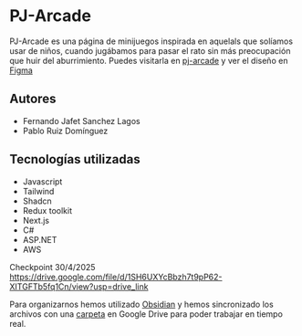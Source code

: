 # PJ-Arcade
PJ-Arcade es una página de minijuegos inspirada en aquelals que solíamos usar de niños, cuando jugábamos para pasar el rato sin más preocupación que huir del aburrimiento.
Puedes visitarla en [pj-arcade](pj-arcade.duckdns.org) y ver el diseño en [Figma](https://www.figma.com/design/OVTptRviuZcv1Pf3DqoPRD/PJ-ARCADE?m=auto&t=tl1EbQDWTLYvYMTD-1)

## Autores
- Fernando Jafet Sanchez Lagos
- Pablo Ruiz Domínguez

## Tecnologías utilizadas
- Javascript
- Tailwind
- Shadcn
- Redux toolkit
- Next.js
- C#
- ASP.NET
- AWS

Checkpoint 30/4/2025
https://drive.google.com/file/d/1SH6UXYcBbzh7t9pP62-XITGFTb5fq1Cn/view?usp=drive_link


Para organizarnos hemos utilizado [Obsidian](https://obsidian.md/) y hemos sincronizado los archivos con una [carpeta](https://drive.google.com/drive/folders/1vs59atrXo1_T48xaFTRTBBrNCnpdWVFB?usp=drive_link) en Google Drive para poder trabajar en tiempo real.
